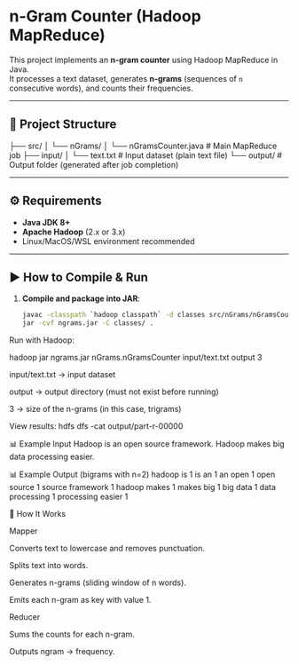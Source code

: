 # n-Gram Counter (Hadoop MapReduce)

This project implements an **n-gram counter** using Hadoop MapReduce in Java.  
It processes a text dataset, generates **n-grams** (sequences of `n` consecutive words), and counts their frequencies.

---

## 📂 Project Structure

├── src/
│ └── nGrams/
│ └── nGramsCounter.java # Main MapReduce job
├── input/
│ └── text.txt # Input dataset (plain text file)
└── output/ # Output folder (generated after job completion)


---

## ⚙️ Requirements

- **Java JDK 8+**
- **Apache Hadoop** (2.x or 3.x)
- Linux/MacOS/WSL environment recommended

---

## ▶️ How to Compile & Run

1. **Compile and package into JAR**:
   ```bash
   javac -classpath `hadoop classpath` -d classes src/nGrams/nGramsCounter.java
   jar -cvf ngrams.jar -C classes/ .

Run with Hadoop:

hadoop jar ngrams.jar nGrams.nGramsCounter input/text.txt output 3

input/text.txt → input dataset

output → output directory (must not exist before running)

3 → size of the n-grams (in this case, trigrams)

View results:
hdfs dfs -cat output/part-r-00000

📊 Example Input
Hadoop is an open source framework.
Hadoop makes big data processing easier.

📊 Example Output (bigrams with n=2)
hadoop is     1
is an         1
an open       1
open source   1
source framework 1
hadoop makes  1
makes big     1
big data      1
data processing 1
processing easier 1

📝 How It Works

Mapper

Converts text to lowercase and removes punctuation.

Splits text into words.

Generates n-grams (sliding window of n words).

Emits each n-gram as key with value 1.

Reducer

Sums the counts for each n-gram.

Outputs ngram → frequency.
